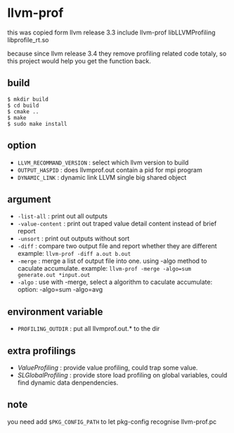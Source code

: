 llvm-prof
===========

this was copied form llvm release 3.3 include llvm-prof libLLVMProfiling
libprofile\_rt.so 

because since llvm release 3.4 they remove profiling related code totaly, so
this project would help you get the function back.

build
------

	$ mkdir build
	$ cd build
	$ cmake .. 
	$ make 
	$ sudo make install

option
-------

*  `LLVM_RECOMMAND_VERSION` : select which llvm version to build
*  `OUTPUT_HASPID`          : does llvmprof.out contain a pid for mpi program
*  `DYNAMIC_LINK`           : dynamic link LLVM single big shared object

argument
---------

* `-list-all`      : print out all outputs
* `-value-content` : print out traped value detail content instead of brief report
* `-unsort`        : print out outputs without sort
* `-diff`          : compare two output file and report whether they are different
                     example: ``llvm-prof -diff a.out b.out``
* `-merge`         : merge a list of output file into one. using -algo method to 
                     caculate accumulate.
                     example: ``llvm-prof -merge -algo=sum generate.out *input.out``
* `-algo`          : use with -merge, select a algorithm to caculate accumulate:
                     option: -algo=sum -algo=avg

environment variable
---------------------

* `PROFILING_OUTDIR` : put all llvmprof.out.\* to the dir

extra profilings
-----------------

* *ValueProfiling*    : provide value profiling, could trap some value.
* *SLGlobalProfiling* : provide store load profiling on global variables, could
                        find dynamic data denpendencies.

note
-----

you need add `$PKG_CONFIG_PATH` to let pkg-config recognise llvm-prof.pc
